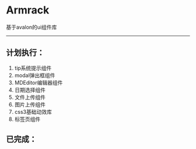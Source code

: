 # Armrack
基于avalon的ui组件库

---
## 计划执行：
1. tip系统提示组件
1. modal弹出框组件
1. MDEditor编辑器组件
1. 日期选择组件
1. 文件上传组件
1. 图片上传组件
1. css3基础动效库
1. 标签页组件

## 已完成：